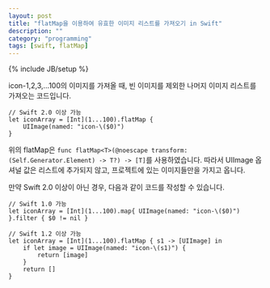 ```yaml
---
layout: post
title: "flatMap을 이용하여 유효한 이미지 리스트를 가져오기 in Swift"
description: ""
category: "programming"
tags: [swift, flatMap]
---
```

{% include JB/setup %}

icon-1,2,3,...100의 이미지를 가져올 때, 빈 이미지를 제외한 나머지 이미지 리스트를 가져오는 코드입니다.

	// Swift 2.0 이상 가능
	let iconArray = [Int](1...100).flatMap {
		UIImage(named: "icon-\($0)")
	}

위의 flatMap은 `func flatMap<T>(@noescape transform: (Self.Generator.Element) -> T?) -> [T]`를 사용하였습니다. 따라서 UIImage 옵셔널 값은 리스트에 추가되지 않고, 프로젝트에 있는 이미지들만을 가지고 옵니다.

만약 Swift 2.0 이상이 아닌 경우, 다음과 같이 코드를 작성할 수 있습니다.
	
	// Swift 1.0 가능
	let iconArray = [Int](1...100).map{ UIImage(named: "icon-\($0)") }.filter { $0 != nil }

	// Swift 1.2 이상 가능
	let iconArray = [Int](1...100).flatMap { s1 -> [UIImage] in
		if let image = UIImage(named: "icon-\(s1)") {
			return [image]
		}
		return []
	}
